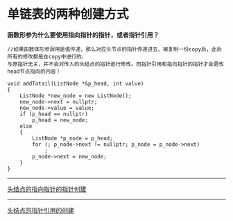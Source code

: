 # 单链表的两种创建方式

**函数形参为什么要使用指向指针的指针，或者指针引用？**
```
//如果函数体形参调用是值传递，那么对应头节点的指针传递进去，被复制一份copy后，此后所有的修改都是在copy中进行的，
与原指针无关，并不会对传入的头结点的指针进行修改。而指针引用和指向指针的指针才会更改head节点指向的内容！

void addTotail(ListNode *&p_head, int value)
{
    ListNode *new_node = new ListNode();
    new_node->next = nullptr;
    new_node->value = value;
    if (p_head == nullptr)
        p_head = new_node;
    else
    {
        ListNode *p_node = p_head;
        for (; p_node->next != nullptr; p_node = p_node->next)
            ;
        p_node->next = new_node;
    }
}

```
************
[头结点的指向指针的指针创建](./listnode_bypoint.hpp)
************
[头结点的指针引用的创建](./listnode_byreference.hpp)

